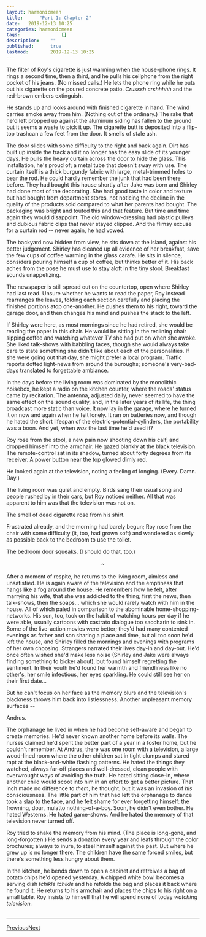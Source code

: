 ```yaml
---
layout:	harmonicmean
title:		"Part 1: Chapter 2"
date:	2019-12-13 10:25
categories:	harmonicmean
tags:				[]
description:	""
published:		true
lastmod:		2019-12-13 10:25
---
```


The filter of Roy's cigarette is just warming when the house-phone rings. It rings a second time, then a third, and he pulls his cellphone from the right pocket of his jeans. (No missed calls.) He lets the phone ring while he puts out his cigarette on the poured concrete patio. _Crusssh crshhhhh_ and the red-brown embers extinguish.

He stands up and looks around with finished cigarette in hand. The wind carries smoke away from him. (Nothing out of the ordinary.) The rake that he'd left propped up against the aluminum siding has fallen to the ground but it seems a waste to pick it up. The cigarette butt is deposited into a flip-top trashcan a few feet from the door. It smells of stale ash. 

The door slides with some difficulty to the right and back again. Dirt has built up inside the track and it no longer has the easy slide of its younger days. He pulls the heavy curtain across the door to hide the glass. This installation, he's proud of; a metal tube that doesn't sway with use. The curtain itself is a thick burgundy fabric with large, metal-trimmed holes to bear the rod. He could hardly remember the junk that had been there before. They had bought this house shortly after Jake was born and Shirley had done most of the decorating. She had good taste in color and texture but had bought from department stores, not noticing the decline in the quality of the products sold compared to what her parents had bought. The packaging was bright and touted this and that feature. But time and time again they would disappoint. The old window-dressing had plastic pulleys and dubious fabric clips that never stayed clipped. And the flimsy excuse for a curtain rod -- never again, he had vowed.

The backyard now hidden from view, he sits down at the island, against his better judgement. Shirley has cleaned up all evidence of her breakfast, save the few cups of coffee warming in the glass carafe. He sits in silence, considers pouring himself a cup of coffee, but thinks better of it. His back aches from the pose he must use to stay aloft in the tiny stool. Breakfast sounds unappetizing. 

The newspaper is still spread out on the countertop, open where Shirley had last read. Unsure whether he wants to read the paper, Roy instead rearranges the leaves, folding each section carefully and placing the finished portions atop one-another. He pushes them to his right, toward the garage door, and then changes his mind and pushes the stack to the left.

If Shirley were here, as most mornings since he had retired, she would be reading the paper in this chair. He would be sitting in the reclining chair sipping coffee and watching whatever TV she had put on when she awoke. She liked talk-shows with babbling faces, though she would always take care to state something she didn't like about each of the personalities. If she were going out that day, she might prefer a local program. Traffic reports dotted light-news from around the buroughs; someone's very-bad-days translated to forgettable ambiance. 

In the days before the living room was dominated by the monolithic noisebox, he kept a radio on the kitchen counter, where the roads' status came by recitation. The antenna, adjusted daily, never seemed to have the same effect on the sound quality, and, in the later years of its life, the thing broadcast more static than voice. It now lay in the garage, where he turned it on now and again when he felt lonely. It ran on batteries now, and though he hated the short lifespan of the electric-potential-cylinders, the portability was a boon. And yet, when _was_ the last time he'd used it?

Roy rose from the stool, a new pain now shooting down his calf, and dropped himself into the armchair. He gazed blankly at the black television. The remote-control sat in its shadow, turned about forty degrees from its receiver. A power button near the top glowed dimly red.

He looked again at the television, noting a feeling of longing. (Every. Damn. Day.)

The living room was quiet and empty. Birds sang their usual song and people rushed by in their cars, but Roy noticed neither. All that was apparent to him was that the television was not on.

The smell of dead cigarette rose from his shirt.

Frustrated already, and the morning had barely begun; Roy rose from the chair with some difficulty (it, too, had grown soft) and wandered as slowly as possible back to the bedroom to use the toilet.

The bedroom door squeaks. (I should do that, too.)

<center>~</center><br/>
After a moment of respite, he returns to the living room, aimless and unsatisfied. He is again aware of the television and the emptiness that hangs like a fog around the house. He remembers how he felt, after marrying his wife, that she was addicted to the thing; first the news, then talk-shows, then the soaps... which she would rarely watch with him in the house. All of which paled in comparison to the abominable home-shopping-networks. His son, too, took on the habit of watching hours per day if he were able, usually cartoons with castrato dialogue too saccharin to sink in. Some of the live-action movies were better; they'd had many contented evenings as father and son sharing a place and time, but all too soon he'd left the house, and Shirley filled the mornings and evenings with programs of her own choosing. Strangers narrated their lives day-in and day-out. He'd once often wished she'd make less noise (Shirley and Jake were always finding something to bicker about), but found himself regretting the sentiment. In their youth he'd found her warmth and friendliness like no other's, her smile infectious, her eyes sparkling. He could still see her on their first date... 

But he can't focus on her face as the memory blurs and the television's blackness throws him back into listlessness. Another unpleasant memory surfaces -- 

Andrus. 

The orphanage he lived in when he had become self-aware and began to create memories. He'd never known another home before its walls. The nurses claimed he'd spent the better part of a year in a foster home, but he couldn't remember. At Andrus, there was one room with a television, a large wood-lined room where the other children sat in tight clumps and stared rapt at the black-and-white flashing patterns. He hated the things they watched, always far-off places and well-dressed, clean people with overwrought ways of avoiding the truth. He hated sitting close-in, where another child would scoot into him in an effort to get a better picture. That inch made no difference to _them_, he thought, but it was an invasion of _his_ consciousness. The little part of him that had left the orphanage to dance took a slap to the face, and he felt shame for ever forgetting himself: the frowning, dour, mulatto nothing-of-a-boy. Soon, he didn't even bother. He hated Westerns. He hated game-shows. And he hated the memory of that television never turned off.

Roy tried to shake the memory from his mind. (The place is long-gone, and long-forgotten.) He sends a donation every year and leafs through the color brochures; always to inure, to steel himself against the past. But where he grew up is no longer there. The children have the same forced smiles, but there's something less hungry about them. 

In the kitchen, he bends down to open a cabinet and retreives a bag of potato chips he'd opened yesterday. A chipped white bowl becomes a serving dish _tchikle tchikle_ and he refolds the bag and places it back where he found it. He returns to his armchair and places the chips to his right on a small table. Roy insists to himself that he will spend none of today _watching television._
<br/><br/>

***

<span class="hm-nav-prev"><a href="{{ 'p1-ch1' | prepend: site.baseurl }}">Previous</a></span><span class="hm-nav-next"><a href="{{ 'p1-ch3' | prepend: site.baseurl }}">Next</a></span>
